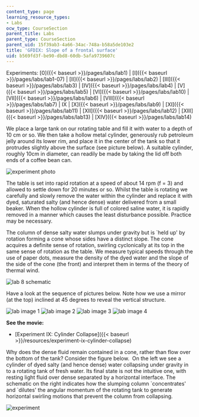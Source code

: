 ```yaml
---
content_type: page
learning_resource_types:
- Labs
ocw_type: CourseSection
parent_title: Labs
parent_type: CourseSection
parent_uid: 15f39ab3-4a66-34ac-748a-b58a5de103e2
title: 'GFDIX: Slope of a frontal surface'
uid: b569fd3f-be90-dbd8-60db-5afa9739607c
---
```


Experiments: [0]({{< baseurl >}}/pages/labs/lab1) | [I]({{< baseurl >}}/pages/labs/lab1-07) | [II]({{< baseurl >}}/pages/labs/lab2) | [III]({{< baseurl >}}/pages/labs/lab3) | [IV]({{< baseurl >}}/pages/labs/lab4) | [V]({{< baseurl >}}/pages/labs/lab5) | [VI]({{< baseurl >}}/pages/labs/lab10) | [VII]({{< baseurl >}}/pages/labs/lab6) | [VIII]({{< baseurl >}}/pages/labs/lab7) | IX | [X]({{< baseurl >}}/pages/labs/lab9) | [XI]({{< baseurl >}}/pages/labs/lab11) | [XII]({{< baseurl >}}/pages/labs/lab12) | [XIII]({{< baseurl >}}/pages/labs/lab13) | [XIV]({{< baseurl >}}/pages/labs/lab14)

We place a large tank on our rotating table and fill it with water to a depth of 10 cm or so. We then take a hollow metal cylinder, generously rub petroleum jelly around its lower rim, and place it in the center of the tank so that it protrudes slightly above the surface (see picture below). A suitable cylinder, roughly 10cm in diameter, can readily be made by taking the lid off both ends of a coffee bean can.

![experiment photo](/courses/earth-atmospheric-and-planetary-sciences/12-003-atmosphere-ocean-and-climate-dynamics-fall-2008/labs/MVC004F2.jpg)

The table is set into rapid rotation at a speed of about 14 rpm (f = 3) and allowed to settle down for 20 minutes or so. Whilst the table is rotating we carefully and slowly remove the water within the cylinder and replace it with dyed, saturated salty (and hence dense) water delivered from a small beaker. When the hollow cylinder is full of colored saline water, it is rapidly removed in a manner which causes the least disturbance possible. Practice may be necessary.

The column of dense salty water slumps under gravity but is &grave;held up' by rotation forming a cone whose sides have a distinct slope. The cone acquires a definite sense of rotation, swirling cyclonically at its top in the same sense of rotation as the table. We measure typical speeds through the use of paper dots, measure the density of the dyed water and the slope of the side of the cone (the front) and interpret them in terms of the theory of thermal wind.

![lab 8 schematic](/courses/earth-atmospheric-and-planetary-sciences/12-003-atmosphere-ocean-and-climate-dynamics-fall-2008/labs/frnslope.jpg)

Have a look at the sequence of pictures below. Note how we use a mirror (at the top) inclined at 45 degrees to reveal the vertical structure.

![lab image 1](/courses/earth-atmospheric-and-planetary-sciences/12-003-atmosphere-ocean-and-climate-dynamics-fall-2008/labs/1.jpg) ![lab image 2](/courses/earth-atmospheric-and-planetary-sciences/12-003-atmosphere-ocean-and-climate-dynamics-fall-2008/labs/2.jpg) ![lab image 3](/courses/earth-atmospheric-and-planetary-sciences/12-003-atmosphere-ocean-and-climate-dynamics-fall-2008/labs/3.jpg) ![lab image 4](/courses/earth-atmospheric-and-planetary-sciences/12-003-atmosphere-ocean-and-climate-dynamics-fall-2008/labs/8.jpg)

**See the movie:**

*   [Experiment IX: Cylinder Collapse]({{< baseurl >}}/resources/experiment-ix-cylinder-collapse)

Why does the dense fluid remain contained in a cone, rather than flow over the bottom of the tank? Consider the figure below.  On the left we see a cylinder of dyed salty (and hence dense) water collapsing under gravity in to a rotating tank of fresh water. Its final state is not the intuitive one, with resting light fluid over dense separated by a horizontal interface. The schematic on the right indicates how the slumping column &grave;concentrates' and &grave;dilutes' the angular momentum of the rotating tank to generate horizontal swirling motions that prevent the column from collapsing.

![experiment ](/courses/earth-atmospheric-and-planetary-sciences/12-003-atmosphere-ocean-and-climate-dynamics-fall-2008/labs/arnaud.gif)